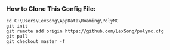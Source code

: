 ### How to Clone This Config File:

```
cd C:\Users\LexSong\AppData\Roaming\PolyMC
git init
git remote add origin https://github.com/LexSong/polymc.cfg
git pull
git checkout master -f
```
